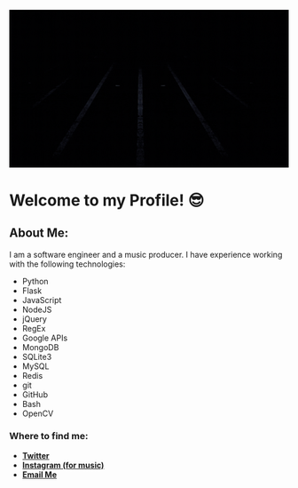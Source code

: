 ![Cover Image](https://github.com/gagangulyani/gagangulyani/raw/master/images/cover.gif)

# Welcome to my Profile! 😎

## About Me:

I am a software engineer and a music producer. I have experience working with the following technologies:
  - Python
  - Flask
  - JavaScript
  - NodeJS
  - jQuery
  - RegEx
  - Google APIs
  - MongoDB
  - SQLite3
  - MySQL
  - Redis
  - git
  - GitHub
  - Bash
  - OpenCV

### Where to find me:

  - **[Twitter](https://twitter.com/GaganGulyani)**
  - **[Instagram (for music)](https://www.instagram.com/gagan_gulyani/)**
  - **[Email Me](mailto:gagangulyanig@gmail.com)**
